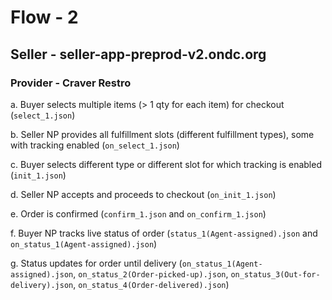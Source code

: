 # Flow - 2
## Seller - seller-app-preprod-v2.ondc.org
### Provider - Craver Restro

a. Buyer selects multiple items (> 1 qty for each item) for checkout (`select_1.json`)

b. Seller NP provides all fulfillment slots (different fulfillment types), some with tracking enabled (`on_select_1.json`)

c. Buyer selects different type or different slot for which tracking is enabled (`init_1.json`)

d. Seller NP accepts and proceeds to checkout (`on_init_1.json`)

e. Order is confirmed (`confirm_1.json` and `on_confirm_1.json`)

f. Buyer NP tracks live status of order (`status_1(Agent-assigned).json` and `on_status_1(Agent-assigned).json`)

g. Status updates for order until delivery (`on_status_1(Agent-assigned).json`, `on_status_2(Order-picked-up).json`, `on_status_3(Out-for-delivery).json`, `on_status_4(Order-delivered).json`)